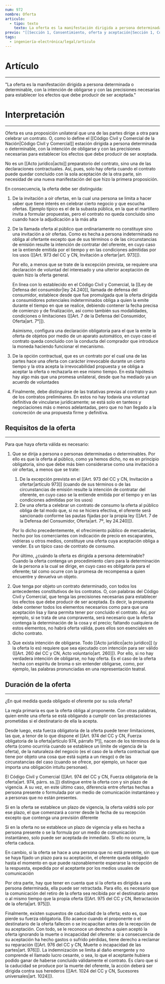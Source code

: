 ```yaml
---
num: 972
nombre: Oferta
articulo:
  - tipo: texto
    texto: La oferta es la manifestación dirigida a persona determinada o determinable, con la intención de obligarse y con las precisiones necesarias para establecer los efectos que debe producir de ser aceptada.
previo: "[[Sección 1, Consentimiento, oferta y aceptación|Sección 1, Consentimiento, oferta y aceptación]]"
tags:
  - ingeniería-electrónica/legal/articulo
---
```

# Artículo
---
"La oferta es la manifestación dirigida a persona determinada o determinable, con la intención de obligarse y con las precisiones necesarias para establecer los efectos que debe producir de ser aceptada."

# Interpretación
---
Oferta es una proposición unilateral que una de las partes dirige a otra para celebrar un contrato. O, como lo define el [[Código Civil y Comercial de la Nación|Código Civil y Comercial]] estación dirigida a persona determinada o determinable, con la intención de obligarse y con las precisiones necesarias para establecer los efectos que debe producir de ser aceptada. 

No es un [[Acto jurídico|acto]] preparatorio del contrato, sino una de las declaraciones contractuales. Así, pues, solo hay oferta cuando el contrato puede quedar concluido con la sola aceptación de la otra parte, sin necesidad de una nueva manifestación del que hizo la primera proposición. 

En consecuencia, la oferta debe ser distinguida:
1. De la invitación a oír ofertas, en la cual una persona se limita a hacer saber que tiene interés en celebrar cierto negocio y que escucha ofertas. Ejemplo típico es el de la subasta pública, en la que el martillero invita a formular propuestas, pero el contrato no queda concluido sino cuando hace la adjudicación a la más alta

2. De la llamada oferta al público que ordinariamente no constituye sino una invitación a oír ofertas. Como es hecha a persona indeterminada no obliga al ofertante excepto que de sus términos o de las circunstancias de emisión resulte la intención de contratar del oferente, en cuyo caso se la entiende emitida por el tiempo y en las condiciones admitidas por los usos ([[Art. 973 del CC y CN, Invitación a ofertar|art. 973]]).

	Por ello, a menos que se trate de la excepción prevista, se requiere una declaración de voluntad del interesado y una ulterior aceptación de quien hizo la oferta general. 

	En línea con lo establecido en el Código Civil y Comercial, la [[Ley de Defensa del consumidor|ley 24.240]], llamada de defensa del consumidor, establece desde que fue promulgada que la oferta dirigida a consumidores potenciales indeterminados obliga a quien la emite durante el tiempo en que se realice, debiendo contener la fecha precisa de comienzo y de finalización, así como también sus modalidades, condiciones o limitaciones ([[Art. 7 de la Defensa del Consumidor, Oferta|art. 7°]]). 
   
	Asimismo, configura una declaración obligatoria para el que la emite la oferta de objetos por medio de un aparato automático, en cuyo caso el contrato queda concluido con la conducta del comprador que introduce la moneda haciendo funcionar el mecanismo.

3. De la opción contractual, que es un contrato por el cual una de las partes hace una oferta con carácter irrevocable durante un cierto tiempo y la otra acepta la irrevocabilidad propuesta y se obliga a aceptar la oferta o rechazarla en ese mismo tiempo. En esta hipótesis hay algo más que una promesa unilateral, desde que ha mediado ya un acuerdo de voluntades 

4. Finalmente, debe distinguirse de las tratativas previas al contrato y aun de los contratos preliminares. En estos no hay todavía una voluntad definitiva de vincularse jurídicamente; se está solo en tanteos y negociaciones más o menos adelantadas, pero que no han llegado a la concreción de una propuesta firme y definitiva.

## Requisitos de la oferta
---
Para que haya oferta válida es necesario:
1. Que se dirija a persona o personas determinadas o determinables. Por ello es que la oferta al público, como ya hemos dicho, no es en principio obligatoria, sino que debe más bien considerarse como una invitación a oír ofertas, a menos que se trate: 
	1. De la excepción prevista en el [[Art. 973 del CC y CN, Invitación a ofertar|artículo 973]] (cuando de sus términos o de las circunstancias de emisión resulte la intención de contratar del oferente, en cuyo caso se la entiende emitida por el tiempo y en las condiciones admitidas por los usos)
	2. De una oferta a celebrar un contrato de consumo la oferta al público obliga de tal modo que, si no se hiciera efectiva, el oferente será sancionado conforme las pautas fijadas por la propia ley ([[Art. 7 de la Defensa del Consumidor, Oferta|art. 7º, ley 24.240]]). 
   	   
	Por lo dicho precedentemente, el ofrecimiento público de mercaderías, hecho por los comerciantes con indicación de precio en escaparates, vidrieras u otros medios, constituye una oferta cuya aceptación obliga a vender. Es un típico caso de contrato de consumo. 

	Por último, ¿cuándo la oferta es dirigida a persona determinable? Cuando la oferta contenga un procedimiento claro para la determinación de la persona a la cual se dirige, en cuyo caso es obligatoria para el oferente; tal como ocurre con la promesa de recompensa a quien encuentre y devuelva un objeto.

2. Que tenga por objeto un contrato determinado, con todos los antecedentes constitutivos de los contratos. O, con palabras del Código Civil y Comercial, que tenga las precisiones necesarias para establecer los efectos que debe producir de ser aceptada. Es decir, la propuesta debe contener todos los elementos necesarios como para que una aceptación lisa y llana permita tener por concluido el contrato. Así, por ejemplo, si se trata de una compraventa, será necesario que la oferta contenga la determinación de la cosa y el precio; faltando cualquiera de estos elementos, no habrá oferta válida, pues ellos son esenciales en dicho contrato.

3. Que exista intención de obligarse. Todo [[Acto jurídico|acto jurídico]] (y la oferta lo es) requiere que sea ejecutado con intención para ser válido ([[Art. 260 del CC y CN, Acto voluntario|art. 260]]). Por ello, si no hay verdadera intención de obligarse, no hay oferta. Es el caso de la oferta hecha con espíritu de broma o sin entender obligarse, como, por ejemplo, las palabras pronunciadas en una representación teatral. 

## Duración de la oferta
---
¿En qué medida queda obligado el oferente por su sola oferta?

La regla primaria es que la oferta obliga al proponente. Con otras palabras, quien emite una oferta se está obligando a cumplir con las prestaciones prometidas si el destinatario de ella la acepta.

Desde luego, esta fuerza obligatoria de la oferta puede tener limitaciones, las que, a tenor de lo que dispone el [[Art. 974 del CC y CN, Fuerza obligatoria de la oferta|artículo 974, párrafo 1º]], nacen de los términos de la oferta (como ocurriría cuando se establece un límite de vigencia de la oferta), de la naturaleza del negocio (es el caso de la oferta contractual que tiene por objeto una cosa que está sujeta a un riesgo) o de las circunstancias del caso (cuando se ofrece, por ejemplo, un hacer que importa una obligación intuitu personae).

El Código Civil y Comercial ([[Art. 974 del CC y CN, Fuerza obligatoria de la oferta|art. 974, párrs. ss.]]) distingue entre la oferta con y sin plazo de vigencia. A su vez, en este último caso, diferencia entre ofertas hechas a persona presente o formulada por un medio de comunicación instantáneo y a personas que no están presentes.

Si en la oferta se establece un plazo de vigencia, la oferta valdrá solo por ese plazo, el que comenzará a correr desde la fecha de su recepción excepto que contenga una previsión diferente

Si en la oferta no se establece un plazo de vigencia y ella es hecha a persona presente o se la formula por un medio de comunicación instantáneo, solo puede ser aceptada de inmediato. Si ello no ocurre, la oferta caduca.

En cambio, si la oferta se hace a una persona que no está presente, sin que se haya fijado un plazo para su aceptación, el oferente queda obligado hasta el momento en que puede razonablemente esperarse la recepción de la respuesta, expedida por el aceptante por los medios usuales de comunicación

Por otra parte, hay que tener en cuenta que si la oferta es dirigida a una persona determinada, ella puede ser retractada. Para ello, es necesario que la comunicación del retiro de la oferta sea recibida por el destinatario antes o al mismo tiempo que la propia oferta ([[Art. 975 del CC y CN, Retractación de la oferta|art. 975]]).

Finalmente, existen supuestos de caducidad de la oferta; esto es, que pierde su fuerza obligatoria. Ello acaece cuando el proponente o el destinatario de la oferta fallecen o se incapacitan antes de la recepción de su aceptación. Con todo, se le reconoce un derecho a quien aceptó la oferta ignorando la muerte o incapacidad del oferente: si a consecuencia de su aceptación ha hecho gastos o sufrido pérdidas, tiene derecho a reclamar su reparación ([[Art. 976 del CC y CN, Muerte o incapacidad de las partes|art. 976]]). La indemnización se limita al daño emergente y no comprende el llamado lucro cesante, o sea, lo que el aceptante hubiera podido ganar de haberse concluido válidamente el contrato. Es claro que si la caducidad se produce por la muerte del oferente, la acción deberá ser dirigida contra sus herederos ([[Art. 1024 del CC y CN, Sucesores universales|art. 1024]]).
